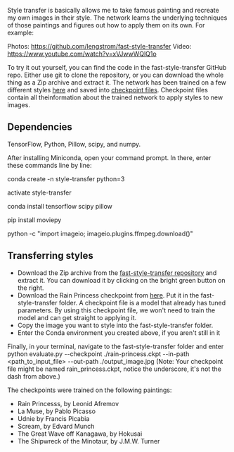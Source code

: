 Style transfer is basically allows me to take famous painting and recreate my own images in their style. The network learns the underlying 
techniques of those paintings and figures out how to apply them on its own.
For example: 

Photos: https://github.com/lengstrom/fast-style-transfer 
Video:  https://www.youtube.com/watch?v=xVJwwWQlQ1o

To try it out yourself, you can find the code in the fast-style-transfer GitHub repo. Either use git to clone the repository, or you 
can download the whole thing as a Zip archive and extract it.
The network has been trained on a few different styles [here](https://github.com/lengstrom/fast-style-transfer/tree/master/examples/style)
and saved into [checkpoint files](https://drive.google.com/drive/folders/0B9jhaT37ydSyRk9UX0wwX3BpMzQ). Checkpoint files contain all theinformation about the trained network to apply styles to new images.

Dependencies
-
TensorFlow, Python, Pillow, scipy, and numpy.

After installing Miniconda, open your command prompt. In there, enter these commands line by line:

conda create -n style-transfer python=3

activate style-transfer

conda install tensorflow scipy pillow

pip install moviepy

python -c "import imageio; imageio.plugins.ffmpeg.download()"

Transferring styles
-
- Download the Zip archive from the [fast-style-transfer repository](https://github.com/lengstrom/fast-style-transfer) and extract it. You can download it by clicking on the bright green button on the right.
- Download the Rain Princess checkpoint from [here](https://d17h27t6h515a5.cloudfront.net/topher/2017/January/587d1865_rain-princess/rain-princess.ckpt_). Put it in the fast-style-transfer folder. A checkpoint file is a model that already has tuned parameters. By using this checkpoint file, we won't need to train the model and can get straight to applying it.
- Copy the image you want to style into the fast-style-transfer folder.
- Enter the Conda environment you created above, if you aren't still in it

Finally, in your terminal, navigate to the fast-style-transfer folder and enter
python evaluate.py --checkpoint ./rain-princess.ckpt --in-path <path_to_input_file> --out-path ./output_image.jpg (Note: Your checkpoint file might be named rain_princess.ckpt, notice the underscore, it's not the dash from above.)



The checkpoints were trained on the following paintings:
- Rain Princesss, by Leonid Afremov
- La Muse, by Pablo Picasso
- Udnie by Francis Picabia
- Scream, by Edvard Munch
- The Great Wave off Kanagawa, by Hokusai
- The Shipwreck of the Minotaur, by J.M.W. Turner
